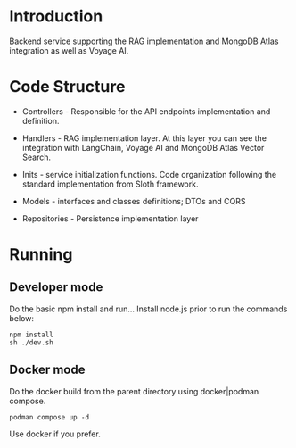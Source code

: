 # Introduction

Backend service supporting the RAG implementation and MongoDB Atlas integration
as well as Voyage AI.

# Code Structure

- Controllers - Responsible for the API endpoints implementation and definition.

- Handlers - RAG implementation layer. At this layer you can see the integration
  with LangChain, Voyage AI and MongoDB Atlas Vector Search.

- Inits - service initialization functions. Code organization following the
  standard implementation from Sloth framework.

- Models - interfaces and classes definitions; DTOs and CQRS

- Repositories - Persistence implementation layer

# Running

## Developer mode

Do the basic npm install and run... Install node.js prior to run the commands
below:

```shell
npm install
sh ./dev.sh
```

## Docker mode

Do the docker build from the parent directory using docker|podman compose.

```shell
podman compose up -d
```

Use docker if you prefer.
